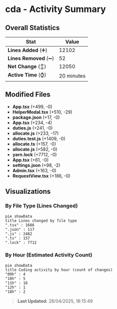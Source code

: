 # cda - Activity Summary 

## Overall Statistics

| Stat                   | Value                                                             |
| ---------------------- | ----------------------------------------------------------------- |
| **Lines Added** (➕)   | 12102                                          |
| **Lines Removed** (➖) | 52                                        |
| **Net Change** (↕)    | 12050                |
| **Active Time** (⌚)   | 20 minutes |


## Modified Files
- **App.tsx** (+499, -0)
- **HelperModal.tsx** (+510, -29)
- **package.json** (+17, -0)
- **App.tsx** (+234, -4)
- **duties.js** (+241, -0)
- **allocate.js** (+233, -17)
- **duties.test.js** (+1409, -0)
- **allocate.ts** (+157, -0)
- **allocate.js** (+582, -0)
- **yarn.lock** (+7712, -0)
- **App.tsx** (+61, -0)
- **settings.json** (+98, -2)
- **Admin.tsx** (+163, -0)
- **RequestView.tsx** (+186, -0)

## Visualizations

### By File Type (Lines Changed)

```mermaid
pie showData
title Lines changed by file type
".tsx" : 1686
".json" : 117
".js" : 2482
".ts" : 157
".lock" : 7712
```

### By Hour (Estimated Activity Count)

```mermaid
pie showData
title Coding activity by hour (count of changes)
"09h" : 4
"10h" : 5
"11h" : 16
"12h" : 1
"18h" : 2
```


> **Last Updated:** 28/04/2025, 18:15:49
